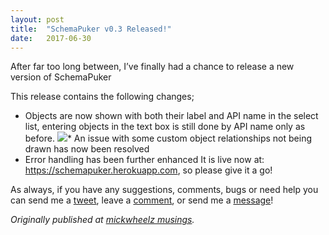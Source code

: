 ```yaml
---
layout:	post
title:	"SchemaPuker v0.3 Released!"
date:	2017-06-30
---
```


  After far too long between, I’ve finally had a chance to release a new version of SchemaPuker

This release contains the following changes;

* Objects are now shown with both their label and API name in the select list, entering objects in the text box is still done by API name only as before.
![](/img/0*4p6kLgVUK0nLjndq.png)* An issue with some custom object relationships not being drawn has now been resolved
* Error handling has been further enhanced
It is live now at: <https://schemapuker.herokuapp.com>, so please give it a go!

As always, if you have any suggestions, comments, bugs or need help you can send me a [tweet](https://twitter.com/mickwheelz_), leave a [comment](http://www.mickwheelz.net/2017/06/30/schemapuker-v0-3-released/#comments), or send me a [message](http://www.mickwheelz.net/contact/)!

*Originally published at *[*mickwheelz musings*](http://www.mickwheelz.net/2017/06/30/schemapuker-v0-3-released/)*.*

  